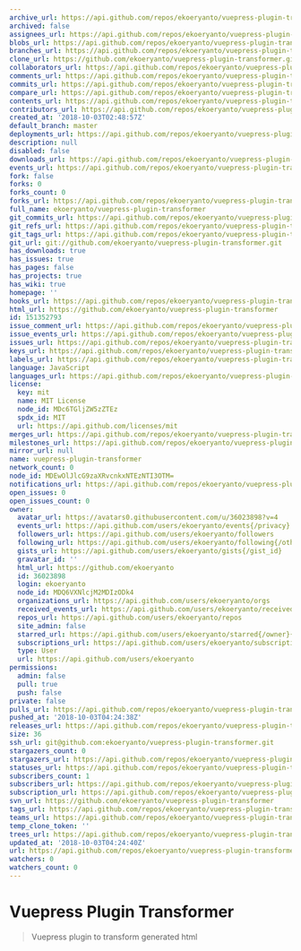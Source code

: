 ```yaml
---
archive_url: https://api.github.com/repos/ekoeryanto/vuepress-plugin-transformer/{archive_format}{/ref}
archived: false
assignees_url: https://api.github.com/repos/ekoeryanto/vuepress-plugin-transformer/assignees{/user}
blobs_url: https://api.github.com/repos/ekoeryanto/vuepress-plugin-transformer/git/blobs{/sha}
branches_url: https://api.github.com/repos/ekoeryanto/vuepress-plugin-transformer/branches{/branch}
clone_url: https://github.com/ekoeryanto/vuepress-plugin-transformer.git
collaborators_url: https://api.github.com/repos/ekoeryanto/vuepress-plugin-transformer/collaborators{/collaborator}
comments_url: https://api.github.com/repos/ekoeryanto/vuepress-plugin-transformer/comments{/number}
commits_url: https://api.github.com/repos/ekoeryanto/vuepress-plugin-transformer/commits{/sha}
compare_url: https://api.github.com/repos/ekoeryanto/vuepress-plugin-transformer/compare/{base}...{head}
contents_url: https://api.github.com/repos/ekoeryanto/vuepress-plugin-transformer/contents/{+path}
contributors_url: https://api.github.com/repos/ekoeryanto/vuepress-plugin-transformer/contributors
created_at: '2018-10-03T02:48:57Z'
default_branch: master
deployments_url: https://api.github.com/repos/ekoeryanto/vuepress-plugin-transformer/deployments
description: null
disabled: false
downloads_url: https://api.github.com/repos/ekoeryanto/vuepress-plugin-transformer/downloads
events_url: https://api.github.com/repos/ekoeryanto/vuepress-plugin-transformer/events
fork: false
forks: 0
forks_count: 0
forks_url: https://api.github.com/repos/ekoeryanto/vuepress-plugin-transformer/forks
full_name: ekoeryanto/vuepress-plugin-transformer
git_commits_url: https://api.github.com/repos/ekoeryanto/vuepress-plugin-transformer/git/commits{/sha}
git_refs_url: https://api.github.com/repos/ekoeryanto/vuepress-plugin-transformer/git/refs{/sha}
git_tags_url: https://api.github.com/repos/ekoeryanto/vuepress-plugin-transformer/git/tags{/sha}
git_url: git://github.com/ekoeryanto/vuepress-plugin-transformer.git
has_downloads: true
has_issues: true
has_pages: false
has_projects: true
has_wiki: true
homepage: ''
hooks_url: https://api.github.com/repos/ekoeryanto/vuepress-plugin-transformer/hooks
html_url: https://github.com/ekoeryanto/vuepress-plugin-transformer
id: 151352793
issue_comment_url: https://api.github.com/repos/ekoeryanto/vuepress-plugin-transformer/issues/comments{/number}
issue_events_url: https://api.github.com/repos/ekoeryanto/vuepress-plugin-transformer/issues/events{/number}
issues_url: https://api.github.com/repos/ekoeryanto/vuepress-plugin-transformer/issues{/number}
keys_url: https://api.github.com/repos/ekoeryanto/vuepress-plugin-transformer/keys{/key_id}
labels_url: https://api.github.com/repos/ekoeryanto/vuepress-plugin-transformer/labels{/name}
language: JavaScript
languages_url: https://api.github.com/repos/ekoeryanto/vuepress-plugin-transformer/languages
license:
  key: mit
  name: MIT License
  node_id: MDc6TGljZW5zZTEz
  spdx_id: MIT
  url: https://api.github.com/licenses/mit
merges_url: https://api.github.com/repos/ekoeryanto/vuepress-plugin-transformer/merges
milestones_url: https://api.github.com/repos/ekoeryanto/vuepress-plugin-transformer/milestones{/number}
mirror_url: null
name: vuepress-plugin-transformer
network_count: 0
node_id: MDEwOlJlcG9zaXRvcnkxNTEzNTI3OTM=
notifications_url: https://api.github.com/repos/ekoeryanto/vuepress-plugin-transformer/notifications{?since,all,participating}
open_issues: 0
open_issues_count: 0
owner:
  avatar_url: https://avatars0.githubusercontent.com/u/36023898?v=4
  events_url: https://api.github.com/users/ekoeryanto/events{/privacy}
  followers_url: https://api.github.com/users/ekoeryanto/followers
  following_url: https://api.github.com/users/ekoeryanto/following{/other_user}
  gists_url: https://api.github.com/users/ekoeryanto/gists{/gist_id}
  gravatar_id: ''
  html_url: https://github.com/ekoeryanto
  id: 36023898
  login: ekoeryanto
  node_id: MDQ6VXNlcjM2MDIzODk4
  organizations_url: https://api.github.com/users/ekoeryanto/orgs
  received_events_url: https://api.github.com/users/ekoeryanto/received_events
  repos_url: https://api.github.com/users/ekoeryanto/repos
  site_admin: false
  starred_url: https://api.github.com/users/ekoeryanto/starred{/owner}{/repo}
  subscriptions_url: https://api.github.com/users/ekoeryanto/subscriptions
  type: User
  url: https://api.github.com/users/ekoeryanto
permissions:
  admin: false
  pull: true
  push: false
private: false
pulls_url: https://api.github.com/repos/ekoeryanto/vuepress-plugin-transformer/pulls{/number}
pushed_at: '2018-10-03T04:24:38Z'
releases_url: https://api.github.com/repos/ekoeryanto/vuepress-plugin-transformer/releases{/id}
size: 36
ssh_url: git@github.com:ekoeryanto/vuepress-plugin-transformer.git
stargazers_count: 0
stargazers_url: https://api.github.com/repos/ekoeryanto/vuepress-plugin-transformer/stargazers
statuses_url: https://api.github.com/repos/ekoeryanto/vuepress-plugin-transformer/statuses/{sha}
subscribers_count: 1
subscribers_url: https://api.github.com/repos/ekoeryanto/vuepress-plugin-transformer/subscribers
subscription_url: https://api.github.com/repos/ekoeryanto/vuepress-plugin-transformer/subscription
svn_url: https://github.com/ekoeryanto/vuepress-plugin-transformer
tags_url: https://api.github.com/repos/ekoeryanto/vuepress-plugin-transformer/tags
teams_url: https://api.github.com/repos/ekoeryanto/vuepress-plugin-transformer/teams
temp_clone_token: ''
trees_url: https://api.github.com/repos/ekoeryanto/vuepress-plugin-transformer/git/trees{/sha}
updated_at: '2018-10-03T04:24:40Z'
url: https://api.github.com/repos/ekoeryanto/vuepress-plugin-transformer
watchers: 0
watchers_count: 0
---
```


# Vuepress Plugin Transformer

> Vuepress plugin to transform generated html

